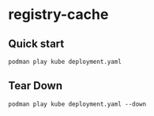 # registry-cache

## Quick start
```
podman play kube deployment.yaml

```

## Tear Down

```
podman play kube deployment.yaml --down
```
